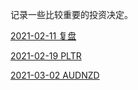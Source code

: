 记录一些比较重要的投资决定。

[2021-02-11 复盘](经济/股市/投资记录/2021_2_11复盘.md)

[2021-02-19 PLTR](经济/股市/投资记录/2021_2_19_PLTR.md)

[2021-03-02 AUDNZD](经济/股市/投资记录/2021_3_2_AUDNZD.md)

